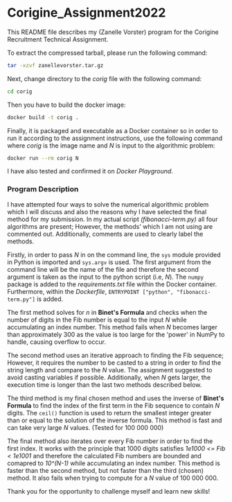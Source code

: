 # Corigine_Assignment2022

This README file describes my (Zanelle Vorster) program for the Corigine Recruitment Technical Assignment. 

To extract the compressed tarball, please run the following command:

```bash
tar -xzvf zanellevorster.tar.gz
```
Next, change directory to the *corig* file with the following command:
```bash
cd corig
```
Then you have to build the docker image:
```bash
docker build -t corig .
```

Finally, it is packaged and executable as a Docker container so in order to run it according to the assignment instructions, use the following command where *corig* is the image name and *N* is input to the algorithmic problem:

```bash
docker run --rm corig N
```

I have also tested and confirmed it on *Docker Playground*. 

### Program Description

I have attempted four ways to solve the numerical algorithmic problem which I will discuss and also the reasons why I have selected the final method for my submission. In my actual script *(fibonacci-term.py)* all four algorithms are present; However, the methods' which I am not using are commented out. Additionally, comments are used to clearly label the methods.

Firstly, in order to pass *N* in on the command line, the `sys` module provided in Python is imported and `sys.argv` is used. The first argument from the command line will be the name of the file and therefore the second argument is taken as the input to the python script (i.e, *N*). The `numpy` package is added to the *requirements.txt* file within the Docker container. Furthermore, within the *Dockerfile*, `ENTRYPOINT ["python", "fibonacci-term.py"]` is added. 


The first method solves for *n* in  **Binet's Formula** and checks when the number of digits in the Fib number is equal to the input *N* while accumulating an index number. This method fails when *N* becomes larger than approximately 300 as the value is too large for the 'power' in NumPy to handle, causing overflow to occur. 

The second method uses an iterative approach to finding the Fib sequence; However, it requires the number to be casted to a string in order to find the string length and compare to the *N* value. The assignment suggested to avoid casting variables if possible. Additionally, when *N* gets larger, the execution time is longer than the last two methods described below. 

The third method is my final chosen method and uses the inverse of **Binet's Formula** to find the index of the first term in the Fib sequence to contain *N* digits. The `ceil()` function is used to return the smallest integer greater than or equal to the solution of the inverse formula. This method is fast and can take very large *N* values. (Tested for 100 000 000)

The final method also iterates over every Fib number in order to find the first index. It works with the principle that 1000 digits satisfies *1e1000 <= Fib < 1e1001* and therefore the calculated Fib numbers are bounded and comapred to *10^(N-1)* while accumulating an index number. This method is faster than the second method, but not faster than the third (chosen) method. It also fails when trying to compute for a *N* value of 100 000 000. 

Thank you for the opportunity to challenge myself and learn new skills!
